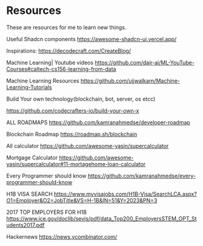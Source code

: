 # Resources
These are resources for me to learn new things.

Useful Shadcn components
https://awesome-shadcn-ui.vercel.app/

Inspirations:
https://decodecraft.com/CreateBlog/

Machine Learning| Youtube videos
https://github.com/dair-ai/ML-YouTube-Courses#caltech-cs156-learning-from-data

Machine Learning Resources
https://github.com/ujjwalkarn/Machine-Learning-Tutorials

Build Your own technology(blockchain, bot, server, os etcc)

https://github.com/codecrafters-io/build-your-own-x

ALL ROADMAPS
https://github.com/kamranahmedse/developer-roadmap


Blockchain Roadmap
https://roadmap.sh/blockchain


All calculator
https://github.com/awesome-yasin/supercalculator

Mortgage Calculator
https://github.com/awesome-yasin/supercalculator#11-mortagehome-loan-calculator

Every Programmer should know
https://github.com/kamranahmedse/every-programmer-should-know

H1B VISA SEARCH
https://www.myvisajobs.com/H1B-Visa/SearchLCA.aspx?O1=Employer&O2=JobTitle&VS=H-1B&IN=51&Y=2023&PN=3

2017 TOP EMPLOYERS FOR H1B
https://www.ice.gov/doclib/sevis/pdf/data_Top200_EmployersSTEM_OPT_Students2017.pdf

Hackernews
https://news.ycombinator.com/
